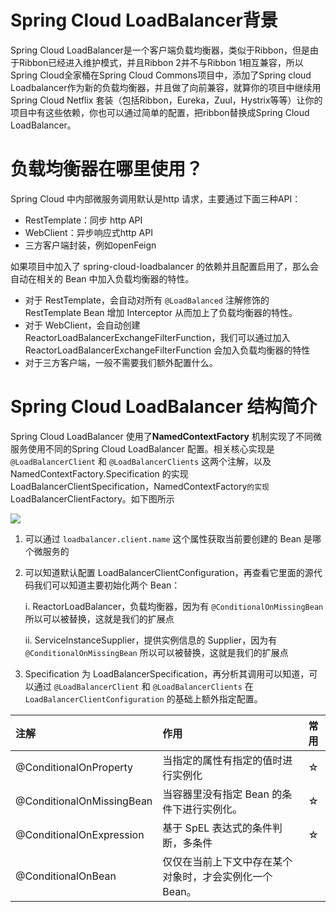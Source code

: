 # Spring Cloud LoadBalancer背景

Spring Cloud LoadBalancer是一个客户端负载均衡器，类似于Ribbon，但是由于Ribbon已经进入维护模式，并且Ribbon 2并不与Ribbon 1相互兼容，所以Spring Cloud全家桶在Spring Cloud Commons项目中，添加了Spring cloud Loadbalancer作为新的负载均衡器，并且做了向前兼容，就算你的项目中继续用 Spring Cloud Netflix 套装（包括Ribbon，Eureka，Zuul，Hystrix等等）让你的项目中有这些依赖，你也可以通过简单的配置，把ribbon替换成Spring Cloud LoadBalancer。



# 负载均衡器在哪里使用？

Spring Cloud 中内部微服务调用默认是http 请求，主要通过下面三种API：

* RestTemplate：同步 http API
* WebClient：异步响应式http API
* 三方客户端封装，例如openFeign

如果项目中加入了 spring-cloud-loadbalancer 的依赖并且配置启用了，那么会自动在相关的 Bean 中加入负载均衡器的特性。

- 对于 RestTemplate，会自动对所有 `@LoadBalanced` 注解修饰的 RestTemplate Bean 增加 Interceptor 从而加上了负载均衡器的特性。
- 对于 WebClient，会自动创建ReactorLoadBalancerExchangeFilterFunction，我们可以通过加入ReactorLoadBalancerExchangeFilterFunction 会加入负载均衡器的特性
- 对于三方客户端，一般不需要我们额外配置什么。

# Spring Cloud LoadBalancer 结构简介

Spring Cloud LoadBalancer 使用了**NamedContextFactory** 机制实现了不同微服务使用不同的Spring Cloud LoadBalancer 配置。相关核心实现是`@LoadBalancerClient` 和 `@LoadBalancerClients` 这两个注解，以及NamedContextFactory.Specification 的实现LoadBalancerClientSpecification，NamedContextFactory` 的实现 `LoadBalancerClientFactory。如下图所示

![](https://cdn.jsdelivr.net/gh/EverettSy/ImageBed@master/uPic/jAnxiT.png)

1. 可以通过 `loadbalancer.client.name` 这个属性获取当前要创建的 Bean 是哪个微服务的

2. 可以知道默认配置 LoadBalancerClientConfiguration，再查看它里面的源代码我们可以知道主要初始化两个 Bean：

   i. ReactorLoadBalancer，负载均衡器，因为有 `@ConditionalOnMissingBean` 所以可以被替换，这就是我们的扩展点

   ii. ServiceInstanceSupplier，提供实例信息的 Supplier，因为有 `@ConditionalOnMissingBean` 所以可以被替换，这就是我们的扩展点

3. Specification 为 LoadBalancerSpecification，再分析其调用可以知道，可以通过 `@LoadBalancerClient` 和 `@LoadBalancerClients` 在 `LoadBalancerClientConfiguration` 的基础上额外指定配置。

   

| 注解                      | 作用                                                    | 常用 |
| :------------------------ | :------------------------------------------------------ | :--: |
| @ConditionalOnProperty    | 当指定的属性有指定的值时进行实例化                      |  ☆   |
| @ConditionalOnMissingBean | 当容器里没有指定 Bean 的条件下进行实例化。              |  ☆   |
| @ConditionalOnExpression  | 基于 SpEL 表达式的条件判断，多条件                      |  ☆   |
| @ConditionalOnBean        | 仅仅在当前上下文中存在某个对象时，才会实例化一个 Bean。 |      |

